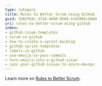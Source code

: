 ```yaml
---
type: category
title: Rules to Better Scrum using GitHub
guid: 3d02f6dc-273d-4480-8504-ec65065c6894
uri: rules-to-better-scrum-using-github
index:
- github-issue-templates
- scrum-in-github
- how-to-create-a-sprint-backlog
- github-sprint-templates
- labels-in-github
- use-emojis-in-your-commits
- turn-emails-into-a-github-issue
- sync-your-github-issues-to-azure-devops
---
```


Learn more on [Rules to Better Scrum](/rules-to-better-scrum).
